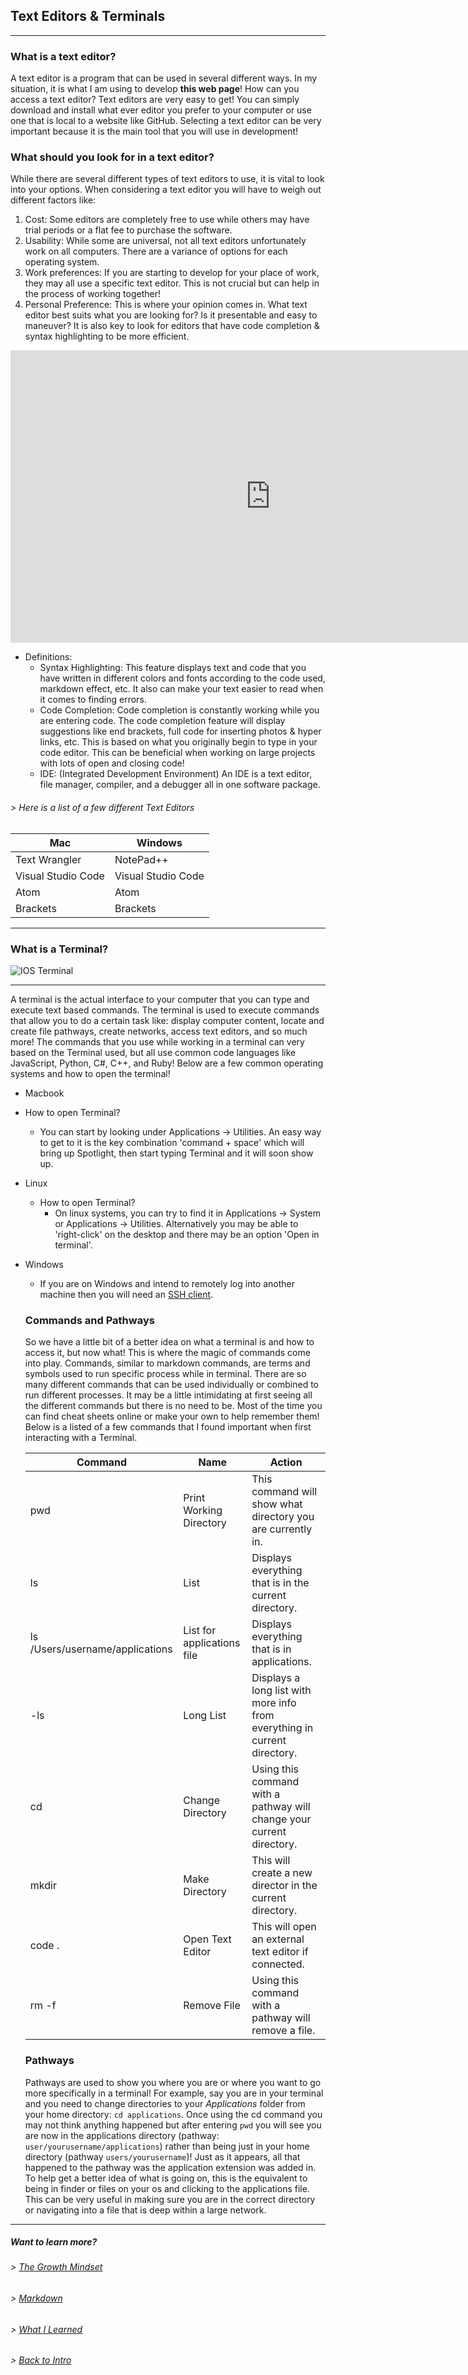 ## Text Editors & Terminals

----

### What is a text editor?
A text editor is a program that can be used in several different ways. In my situation, it is what I am using to develop **this web page**! How can you access a text editor? Text editors are very easy to get! You can simply download and install what ever editor you prefer to your computer or use one that is local to a website like GitHub.  Selecting a text editor can be very important because it is the main tool that you will use in development! 

### What should you look for in a text editor?
 While there are several different types of text editors to use, it is vital to look into your options. When considering a text editor you will have to weigh out different factors like:

 1. Cost: Some editors are completely free to use while others may have trial periods or a flat fee to purchase the software.
 2. Usability: While some are universal, not all text editors unfortunately work on all computers. There are a variance of options for each operating system.
 3. Work preferences: If you are starting to develop for your place of work, they may all use a specific text editor. This is not crucial but can help in the process of working together!
 4. Personal Preference: This is where your opinion comes in. What text editor best suits what you are looking for? Is it presentable and easy to maneuver? It is also key to look for editors that have code completion & syntax highlighting to be more efficient. 

 <iframe width="832" height="468" src="https://www.youtube.com/embed/L8QzFU0k5OA" title="YouTube video player" frameborder="0" allow="accelerometer; autoplay; clipboard-write; encrypted-media; gyroscope; picture-in-picture" allowfullscreen></iframe>

- Definitions: 
   - Syntax Highlighting: This feature displays text and code that you have written in different colors and fonts according to the code used, markdown effect, etc. It also can make your text easier to read when it comes to finding errors.
   - Code Completion: Code completion is constantly working while you are entering code. The code completion feature will display suggestions like end brackets, full code for inserting photos & hyper links, etc. This is based on what you originally begin to type in your code editor. This can be beneficial when working on large projects with lots of open and closing code!
   - IDE: (Integrated Development Environment) An IDE is a text editor, file manager, compiler, and a debugger all in one software package.

###### > Here is a list of a few different Text Editors

Mac| Windows
-----------|-----------
Text Wrangler| NotePad++
Visual Studio Code| Visual Studio Code
Atom| Atom
Brackets| Brackets

----

### What is a Terminal?

![IOS Terminal](https://help.apple.com/assets/5FDD15EE12A93C067904695E/5FDD15F412A93C0679046966/en_GB/5d78d8673dc7af144fa652d9ece8daed.png)

----

A terminal is the actual interface to your computer that you can type and execute text based commands. The terminal is used to execute commands that allow you to do a certain task like: display computer content, locate and create file pathways, create networks, access text editors, and so much more! The commands that you use while working in a terminal can very based on the Terminal used, but all use common code languages like JavaScript, Python, C#, C++, and Ruby! Below are a few common operating systems and how to open the terminal!

-  Macbook
  - How to open Terminal?
    - You can start by looking under Applications -> Utilities. An easy way to get to it is the key combination 'command + space' which will bring up Spotlight, then start typing Terminal and it will soon show up.
- Linux
  - How to open Terminal?
    - On linux systems, you can try to find it in Applications -> System or Applications -> Utilities. Alternatively you may be able to 'right-click' on the desktop and there may be an option 'Open in terminal'.
- Windows
  - If you are on Windows and intend to remotely log into another machine then you will need an [SSH client](https://www.ssh.com/academy/ssh/client).

  ### Commands and Pathways
   So we have a little bit of a better idea on what a terminal is and how to access it, but now what! This is where the magic of commands come into play. Commands, similar to markdown commands, are terms and symbols used to run specific process while in terminal. There are so many different commands that can be used individually or combined to run different processes. It may be a little intimidating at first seeing all the different commands but there is no need to be. Most of the time you can find cheat sheets online or make your own to help remember them! Below is a listed of a few commands that I found important when first interacting with a Terminal. 

  Command| Name| Action
  -------|-----|-------
  pwd| Print Working Directory| This command will show what directory you are currently in.
  ls| List| Displays everything that is in the current directory.
  ls /Users/username/applications| List for applications file| Displays everything that is in applications.
  -ls| Long List| Displays a long list with more info from everything in current directory.
  cd| Change Directory| Using this command with a pathway will change your current directory.
  mkdir| Make Directory| This will create a new director in the current directory.
  code .| Open Text Editor| This will open an external text editor if connected.
  rm -f| Remove File| Using this command with a pathway will remove a file.




  ### Pathways
  Pathways are used to show you where you are or where you want to go more specifically in a terminal! For example, say you are in your terminal and you need to change directories to your *Applications* folder from your home directory: `cd applications`.  Once using the cd command you may not think anything happened but after entering `pwd` you will see you are now in the applications directory (pathway: `user/yourusername/applications`) rather than being just in your home directory (pathway `users/yourusername`)! Just as it appears, all that happened to the pathway was the application extension was added in. To help get a better idea of what is going on, this is the equivalent to being in finder or files on your os and clicking to the applications file. This can be very useful in making sure you are in the correct directory or navigating into a file that is deep within a large network.

----

##### Want to learn more?
###### > [_The Growth Mindset_](https://austinnich.github.io/reading-notes/growth-mindset)
###### > [_Markdown_](https://austinnich.github.io/reading-notes/markdown)
###### > [_What I Learned_](https://austinnich.github.io/reading-notes/whatilearned)

###### > [_Back to Intro_](https://austinnich.github.io/reading-notes)
